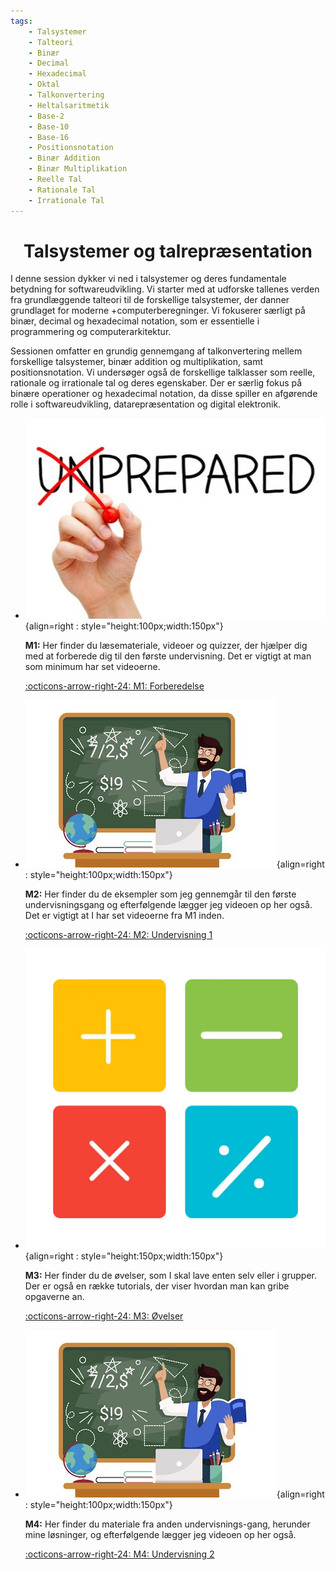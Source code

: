 ```yaml
---
tags:
    - Talsystemer
    - Talteori
    - Binær
    - Decimal
    - Hexadecimal
    - Oktal
    - Talkonvertering
    - Heltalsaritmetik
    - Base-2
    - Base-10
    - Base-16
    - Positionsnotation
    - Binær Addition
    - Binær Multiplikation
    - Reelle Tal
    - Rationale Tal
    - Irrationale Tal
---
```


<h1 align="center">Talsystemer og talrepræsentation</h1>

I denne session dykker vi ned i talsystemer og deres fundamentale betydning for softwareudvikling. Vi starter med at udforske tallenes verden fra grundlæggende talteori til de forskellige talsystemer, der danner grundlaget for moderne +computerberegninger. Vi fokuserer særligt på binær, decimal og hexadecimal notation, som er essentielle i programmering og computerarkitektur.

Sessionen omfatter en grundig gennemgang af talkonvertering mellem forskellige talsystemer, binær addition og multiplikation, samt positionsnotation. Vi undersøger også de forskellige talklasser som reelle, rationale og irrationale tal og deres egenskaber. Der er særlig fokus på binære operationer og hexadecimal notation, da disse spiller en afgørende rolle i softwareudvikling, datarepræsentation og digital elektronik.


<div class="grid cards" markdown>

- ![](../billeder/Preparation-1.jpg){align=right : style="height:100px;width:150px"}
    
    **M1:** Her finder du læsemateriale, videoer og quizzer, der hjælper dig med at forberede dig til den første undervisning. Det er vigtigt at man som minimum har set videoerne.

    [:octicons-arrow-right-24: M1: Forberedelse](M1.md)

- ![](../billeder/teaching_1.jpg){align=right : style="height:100px;width:150px"}

    **M2:** Her finder du de eksempler som jeg gennemgår til den første undervisningsgang og efterfølgende lægger jeg videoen op her også. Det er vigtigt at I har set videoerne fra M1 inden.
    
    [:octicons-arrow-right-24: M2: Undervisning 1](M2.md)

- ![](../billeder/oevelser.webp){align=right : style="height:150px;width:150px"}

    **M3:** Her finder du de øvelser, som I skal lave enten selv eller i grupper. Der er også en række tutorials, der viser hvordan man kan gribe opgaverne an.
    
    [:octicons-arrow-right-24: M3: Øvelser](M3.md)

- ![](../billeder/teaching_1.jpg){align=right : style="height:100px;width:150px"}

    **M4:** Her finder du materiale fra anden undervisnings-gang, herunder mine løsninger, og efterfølgende lægger jeg videoen op her også.
    
    [:octicons-arrow-right-24: M4: Undervisning 2](M4.md)

</div>
